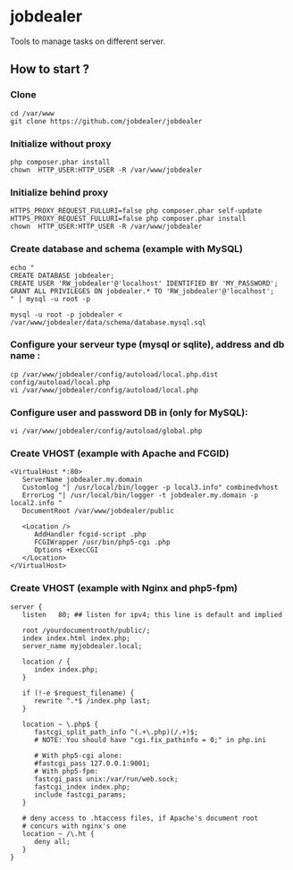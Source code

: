 jobdealer
=========

Tools to manage tasks on different server.


## How to start ?

### Clone
    cd /var/www
    git clone https://github.com/jobdealer/jobdealer

### Initialize without proxy
    php composer.phar install
    chown  HTTP_USER:HTTP_USER -R /var/www/jobdealer

### Initialize behind proxy
    HTTPS_PROXY_REQUEST_FULLURI=false php composer.phar self-update
    HTTPS_PROXY_REQUEST_FULLURI=false php composer.phar install
    chown  HTTP_USER:HTTP_USER -R /var/www/jobdealer

### Create database and schema (example with MySQL)
    echo "
    CREATE DATABASE jobdealer;
    CREATE USER 'RW_jobdealer'@'localhost' IDENTIFIED BY 'MY_PASSWORD';
    GRANT ALL PRIVILEGES ON jobdealer.* TO 'RW_jobdealer'@'localhost';
    " | mysql -u root -p
    
    mysql -u root -p jobdealer < /var/www/jobdealer/data/schema/database.mysql.sql

### Configure your serveur type (mysql or sqlite), address and db name :
    cp /var/www/jobdealer/config/autoload/local.php.dist config/autoload/local.php
    vi /var/www/jobdealer/config/autoload/local.php

### Configure user and password DB in (only for MySQL):
    vi /var/www/jobdealer/config/autoload/global.php

### Create VHOST (example with Apache and FCGID)
    <VirtualHost *:80>
       ServerName jobdealer.my.domain
       Customlog "| /usr/local/bin/logger -p local3.info" combinedvhost
       ErrorLog "| /usr/local/bin/logger -t jobdealer.my.domain -p local2.info "
       DocumentRoot /var/www/jobdealer/public
    
       <Location />
          AddHandler fcgid-script .php
          FCGIWrapper /usr/bin/php5-cgi .php
          Options +ExecCGI
       </Location>
    </VirtualHost>
    
### Create VHOST (example with Nginx and php5-fpm)
    server {
       listen   80; ## listen for ipv4; this line is default and implied
    
       root /yourdocumentrooth/public/;
       index index.html index.php;
       server_name myjobdealer.local;
    
       location / {
          index index.php;
       }
    
       if (!-e $request_filename) {
          rewrite ^.*$ /index.php last;
       }
    
       location ~ \.php$ {
          fastcgi_split_path_info ^(.+\.php)(/.+)$;
          # NOTE: You should have "cgi.fix_pathinfo = 0;" in php.ini
    
          # With php5-cgi alone:
          #fastcgi_pass 127.0.0.1:9001;
          # With php5-fpm:
          fastcgi_pass unix:/var/run/web.sock;
          fastcgi_index index.php;
          include fastcgi_params;
       }
    
       # deny access to .htaccess files, if Apache's document root
       # concurs with nginx's one
       location ~ /\.ht {
          deny all;
       }
    }
